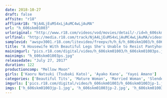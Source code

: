 ```yaml
---
date: 2018-10-27
draft: false
affsite: "r18"
afflinkr18: "NjA4LjEuMS4xLjAuMC4wLjAuMA"
url: "h_606skm01003"
urloriginal: "http://www.r18.com/videos/vod/movies/detail/-/id=h_606skm01003"
urlfinal: "http://media.r18.com/track/NjA4LjEuMS4xLjAuMC4wLjAuMA/videos/vod/movies/detail/-/id=h_606skm01003"
samplevid: "awspv3001.r18.com/litevideo/freepv/h/h_6/h_606skm1003/h_606skm1003_dmb_w.mp4"
title: "A Housewife With Beautiful Legs She's Unable to Resist Pantyhose Ejaculation! Look At Those Pussy Juices Drip! See How It Sticks! Watch Her Rub It In! Enjoy As She Fondles Her Wet Pussy! Ayako Kano Yayoi Amano Tsubaki Kato"
mainimgurl: "pics.r18.com/digital/video/h_606skm01003/h_606skm01003ps.jpg"
mainimgs: "h_606skm01003ps.jpg"
releasedate: "July 27, 2017"
duration: 122
productioncomp: "Mellow Moon"
girls: ['Kaoru Natsuki (Tsubaki Kato)', 'Ayako Kano', 'Yayoi Amano']
categories: ['Beautiful Tits', 'Mature Woman', 'Married Woman', 'Slender', 'Chubby', 'Pantyhose', 'Foot Fetish', 'Masturbation', 'Hi-Def']
imgurls: ['pics.r18.com/digital/video/h_606skm01003/h_606skm01003jp-1.jpg', 'pics.r18.com/digital/video/h_606skm01003/h_606skm01003jp-2.jpg', 'pics.r18.com/digital/video/h_606skm01003/h_606skm01003jp-3.jpg', 'pics.r18.com/digital/video/h_606skm01003/h_606skm01003jp-4.jpg', 'pics.r18.com/digital/video/h_606skm01003/h_606skm01003jp-5.jpg', 'pics.r18.com/digital/video/h_606skm01003/h_606skm01003jp-6.jpg', 'pics.r18.com/digital/video/h_606skm01003/h_606skm01003jp-7.jpg', 'pics.r18.com/digital/video/h_606skm01003/h_606skm01003jp-8.jpg', 'pics.r18.com/digital/video/h_606skm01003/h_606skm01003jp-9.jpg', 'pics.r18.com/digital/video/h_606skm01003/h_606skm01003jp-10.jpg', 'pics.r18.com/digital/video/h_606skm01003/h_606skm01003jp-11.jpg', 'pics.r18.com/digital/video/h_606skm01003/h_606skm01003jp-12.jpg', 'pics.r18.com/digital/video/h_606skm01003/h_606skm01003jp-13.jpg', 'pics.r18.com/digital/video/h_606skm01003/h_606skm01003jp-14.jpg', 'pics.r18.com/digital/video/h_606skm01003/h_606skm01003jp-15.jpg', 'pics.r18.com/digital/video/h_606skm01003/h_606skm01003jp-16.jpg', 'pics.r18.com/digital/video/h_606skm01003/h_606skm01003jp-17.jpg', 'pics.r18.com/digital/video/h_606skm01003/h_606skm01003jp-18.jpg', 'pics.r18.com/digital/video/h_606skm01003/h_606skm01003jp-19.jpg', 'pics.r18.com/digital/video/h_606skm01003/h_606skm01003jp-20.jpg']
imgs: ['h_606skm01003jp-1.jpg', 'h_606skm01003jp-2.jpg', 'h_606skm01003jp-3.jpg', 'h_606skm01003jp-4.jpg', 'h_606skm01003jp-5.jpg', 'h_606skm01003jp-6.jpg', 'h_606skm01003jp-7.jpg', 'h_606skm01003jp-8.jpg', 'h_606skm01003jp-9.jpg', 'h_606skm01003jp-10.jpg', 'h_606skm01003jp-11.jpg', 'h_606skm01003jp-12.jpg', 'h_606skm01003jp-13.jpg', 'h_606skm01003jp-14.jpg', 'h_606skm01003jp-15.jpg', 'h_606skm01003jp-16.jpg', 'h_606skm01003jp-17.jpg', 'h_606skm01003jp-18.jpg', 'h_606skm01003jp-19.jpg', 'h_606skm01003jp-20.jpg']
---
```

